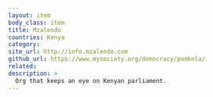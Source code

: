 ```yaml
---
layout: item
body_class: item
title: Mzalendo
countries: Kenya
category: 
site_url: http://info.mzalendo.com
github_url: https://www.mysociety.org/democracy/pombola/
related: 
description: >
  Org that keeps an eye on Kenyan parliament.
---
```

